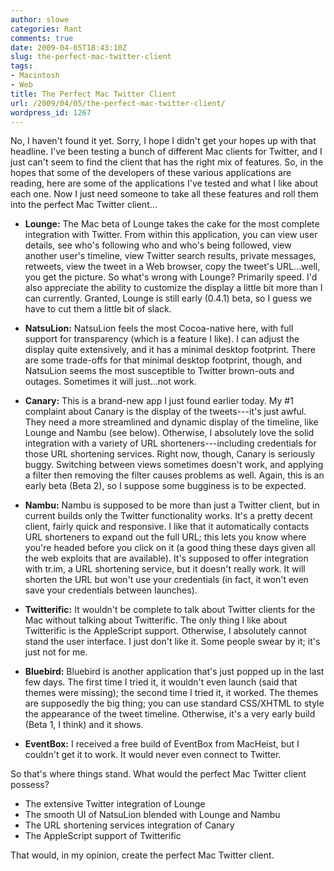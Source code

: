 ```yaml
---
author: slowe
categories: Rant
comments: true
date: 2009-04-05T18:43:10Z
slug: the-perfect-mac-twitter-client
tags:
- Macintosh
- Web
title: The Perfect Mac Twitter Client
url: /2009/04/05/the-perfect-mac-twitter-client/
wordpress_id: 1267
---
```


No, I haven't found it yet. Sorry, I hope I didn't get your hopes up with that headline. I've been testing a bunch of different Mac clients for Twitter, and I just can't seem to find the client that has the right mix of features. So, in the hopes that some of the developers of these various applications are reading, here are some of the applications I've tested and what I like about each one. Now I just need someone to take all these features and roll them into the perfect Mac Twitter client...

* **Lounge:** The Mac beta of Lounge takes the cake for the most complete integration with Twitter. From within this application, you can view user details, see who's following who and who's being followed, view another user's timeline, view Twitter search results, private messages, retweets, view the tweet in a Web browser, copy the tweet's URL...well, you get the picture. So what's wrong with Lounge? Primarily speed. I'd also appreciate the ability to customize the display a little bit more than I can currently. Granted, Lounge is still early (0.4.1) beta, so I guess we have to cut them a little bit of slack.

* **NatsuLion:** NatsuLion feels the most Cocoa-native here, with full support for transparency (which is a feature I like). I can adjust the display quite extensively, and it has a minimal desktop footprint. There are some trade-offs for that minimal desktop footprint, though, and NatsuLion seems the most susceptible to Twitter brown-outs and outages. Sometimes it will just...not work.

* **Canary:** This is a brand-new app I just found earlier today. My #1 complaint about Canary is the display of the tweets---it's just awful. They need a more streamlined and dynamic display of the timeline, like Lounge and Nambu (see below). Otherwise, I absolutely love the solid integration with a variety of URL shorteners---including credentials for those URL shortening services. Right now, though, Canary is seriously buggy. Switching between views sometimes doesn't work, and applying a filter then removing the filter causes problems as well. Again, this is an early beta (Beta 2), so I suppose some bugginess is to be expected.

* **Nambu:** Nambu is supposed to be more than just a Twitter client, but in current builds only the Twitter functionality works. It's a pretty decent client, fairly quick and responsive. I like that it automatically contacts URL shorteners to expand out the full URL; this lets you know where you're headed before you click on it (a good thing these days given all the web exploits that are available). It's supposed to offer integration with tr.im, a URL shortening service, but it doesn't really work. It will shorten the URL but won't use your credentials (in fact, it won't even save your credentials between launches).

* **Twitterific:** It wouldn't be complete to talk about Twitter clients for the Mac without talking about Twitterific. The only thing I like about Twitterific is the AppleScript support. Otherwise, I absolutely cannot stand the user interface. I just don't like it. Some people swear by it; it's just not for me.

* **Bluebird:** Bluebird is another application that's just popped up in the last few days. The first time I tried it, it wouldn't even launch (said that themes were missing); the second time I tried it, it worked. The themes are supposedly the big thing; you can use standard CSS/XHTML to style the appearance of the tweet timeline. Otherwise, it's a very early build (Beta 1, I think) and it shows.

* **EventBox:** I received a free build of EventBox from MacHeist, but I couldn't get it to work. It would never even connect to Twitter.

So that's where things stand. What would the perfect Mac Twitter client possess?

* The extensive Twitter integration of Lounge
* The smooth UI of NatsuLion blended with Lounge and Nambu
* The URL shortening services integration of Canary
* The AppleScript support of Twitterific

That would, in my opinion, create the perfect Mac Twitter client.
